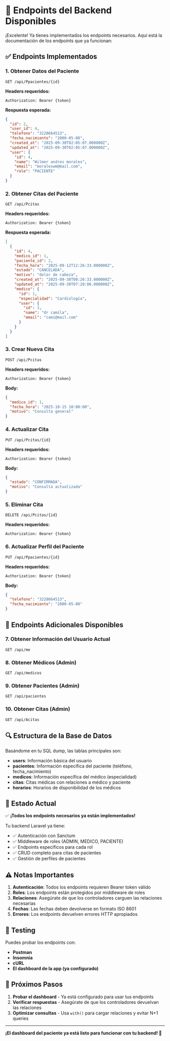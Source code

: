 # 🔧 Endpoints del Backend Disponibles

¡Excelente! Ya tienes implementados los endpoints necesarios. Aquí está la documentación de los endpoints que ya funcionan:

## ✅ Endpoints Implementados

### 1. **Obtener Datos del Paciente**
```
GET /api/Ppacientes/{id}
```
**Headers requeridos:**
```
Authorization: Bearer {token}
```

**Respuesta esperada:**
```json
{
  "id": 2,
  "user_id": 4,
  "telefono": "3228664513",
  "fecha_nacimiento": "2000-05-08",
  "created_at": "2025-09-30T02:05:07.000000Z",
  "updated_at": "2025-09-30T02:05:07.000000Z",
  "user": {
    "id": 4,
    "name": "Wilmer andres morales",
    "email": "moraleswm@mail.com",
    "role": "PACIENTE"
  }
}
```

### 2. **Obtener Citas del Paciente**
```
GET /api/Pcitas
```
**Headers requeridos:**
```
Authorization: Bearer {token}
```

**Respuesta esperada:**
```json
[
  {
    "id": 4,
    "medico_id": 1,
    "paciente_id": 2,
    "fecha_hora": "2025-09-12T12:26:33.000000Z",
    "estado": "CANCELADA",
    "motivo": "dolor de cabeza",
    "created_at": "2025-09-30T00:26:33.000000Z",
    "updated_at": "2025-09-30T07:20:06.000000Z",
    "medico": {
      "id": 1,
      "especialidad": "Cardiología",
      "user": {
        "id": 3,
        "name": "dr camila",
        "email": "cami@mail.com"
      }
    }
  }
]
```

### 3. **Crear Nueva Cita**
```
POST /api/Pcitas
```
**Headers requeridos:**
```
Authorization: Bearer {token}
```

**Body:**
```json
{
  "medico_id": 1,
  "fecha_hora": "2025-10-15 10:00:00",
  "motivo": "Consulta general"
}
```

### 4. **Actualizar Cita**
```
PUT /api/Pcitas/{id}
```
**Headers requeridos:**
```
Authorization: Bearer {token}
```

**Body:**
```json
{
  "estado": "CONFIRMADA",
  "motivo": "Consulta actualizada"
}
```

### 5. **Eliminar Cita**
```
DELETE /api/Pcitas/{id}
```
**Headers requeridos:**
```
Authorization: Bearer {token}
```

### 6. **Actualizar Perfil del Paciente**
```
PUT /api/Ppacientes/{id}
```
**Headers requeridos:**
```
Authorization: Bearer {token}
```

**Body:**
```json
{
  "telefono": "3228664513",
  "fecha_nacimiento": "2000-05-08"
}
```

## 🎯 Endpoints Adicionales Disponibles

### 7. **Obtener Información del Usuario Actual**
```
GET /api/me
```

### 8. **Obtener Médicos (Admin)**
```
GET /api/medicos
```

### 9. **Obtener Pacientes (Admin)**
```
GET /api/pacientes
```

### 10. **Obtener Citas (Admin)**
```
GET /api/Acitas
```

## 🔍 Estructura de la Base de Datos

Basándome en tu SQL dump, las tablas principales son:

- **users**: Información básica del usuario
- **pacientes**: Información específica del paciente (teléfono, fecha_nacimiento)
- **medicos**: Información específica del médico (especialidad)
- **citas**: Citas médicas con relaciones a médico y paciente
- **horarios**: Horarios de disponibilidad de los médicos

## 🚀 Estado Actual

✅ **¡Todos los endpoints necesarios ya están implementados!**

Tu backend Laravel ya tiene:
- ✅ Autenticación con Sanctum
- ✅ Middleware de roles (ADMIN, MEDICO, PACIENTE)
- ✅ Endpoints específicos para cada rol
- ✅ CRUD completo para citas de pacientes
- ✅ Gestión de perfiles de pacientes

## ⚠️ Notas Importantes

1. **Autenticación**: Todos los endpoints requieren Bearer token válido
2. **Roles**: Los endpoints están protegidos por middleware de roles
3. **Relaciones**: Asegúrate de que los controladores carguen las relaciones necesarias
4. **Fechas**: Las fechas deben devolverse en formato ISO 8601
5. **Errores**: Los endpoints devuelven errores HTTP apropiados

## 🧪 Testing

Puedes probar los endpoints con:
- **Postman**
- **Insomnia** 
- **cURL**
- **El dashboard de la app (ya configurado)**

## 🎯 Próximos Pasos

1. **Probar el dashboard** - Ya está configurado para usar tus endpoints
2. **Verificar respuestas** - Asegúrate de que los controladores devuelvan las relaciones
3. **Optimizar consultas** - Usa `with()` para cargar relaciones y evitar N+1 queries

---

**¡El dashboard del paciente ya está listo para funcionar con tu backend! 🚀**
